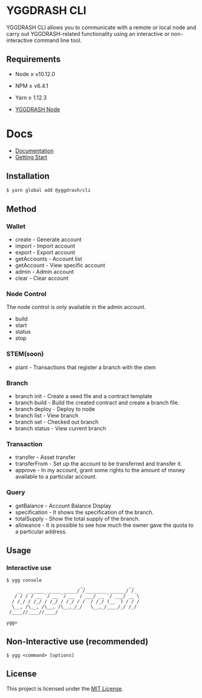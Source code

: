 # YGGDRASH CLI
YGGDRASH CLI allows you to communicate with a remote or local node and carry out YGGDRASH-related functionality using an interactive or non-interactive command line tool.

## Requirements
- Node ≥ v10.12.0
- NPM ≥ v6.4.1
- Yarn ≥ 1.12.3

- [YGGDRASH Node](https://github.com/yggdrash/yggdrash)

# Docs
- [Documentation](https://github.com/yggdrash/yggdrash-cli/tree/develop/docs)
- [Getting Start](https://developer.yggdrash.io/)

## Installation
```sh
$ yarn global add @yggdrash/cli
```

## Method
### Wallet
- create - Generate account
- import - Import account
- export - Export account
- getAccounts - Account list
- getAccount - View specific account
- admin - Admin account
- clear - Clear account

### Node Control
The node control is only available in the admin account.
- build
- start
- status
- stop

### STEM(soon)
- plant - Transactions that register a branch with the stem

### Branch
- branch init - Create a seed file and a contract template
- branch build - Build the created contract and create a branch file.
- branch deploy - Deploy to node
- branch list - View branch
- branch set - Checked out branch
- branch status - View current branch

### Transaction
- transfer - Asset transfer
- transferFrom - Set up the account to be transferred and transfer it.
- approve - In my account, grant some rights to the amount of money available to a particular account.

### Query
- getBalance - Account Balance Display
- specification - It shows the specification of the branch.
- totalSupply - Show the total supply of the branch.
- allowance - It is possible to see how much the owner gave the quota to a particular address.

## Usage
### Interactive use
```
$ ygg console
                           __                __
    __  ______ _____ _____/ /________ ______/ /_
   / / / / __ `/ __ `/ __  / ___/ __ `/ ___/ __ \
  / /_/ / /_/ / /_/ / /_/ / /  / /_/ (__  ) / / /
  \__, /\__, /\__, /\__,_/_/   \__,_/____/_/ /_/
 /____//____//____/

ygg> 
```

## Non-Interactive use (recommended)
```
$ ygg <command> [options]
```

## License
This project is licensed under the [MIT License](LICENSE).

